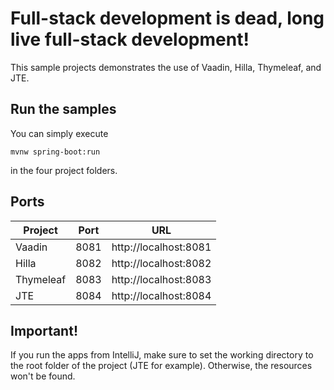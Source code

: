# Full-stack development is dead, long live full-stack development!

This sample projects demonstrates the use of Vaadin, Hilla, Thymeleaf, and JTE.

## Run the samples

You can simply execute

    mvnw spring-boot:run

in the four project folders.

## Ports

| Project   | Port | URL                   |
|-----------|------|-----------------------|
| Vaadin    | 8081 | http://localhost:8081 |
| Hilla     | 8082 | http://localhost:8082 |
| Thymeleaf | 8083 | http://localhost:8083 |
| JTE       | 8084 | http://localhost:8084 |

## Important!

If you run the apps from IntelliJ, make sure to set the working directory to the root folder of the project (JTE for
example). Otherwise, the resources won't be found.
